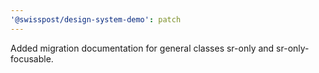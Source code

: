 ```yaml
---
'@swisspost/design-system-demo': patch
---
```


Added migration documentation for general classes sr-only and sr-only-focusable.
